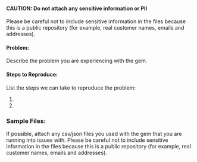 #### CAUTION: Do not attach any sensitive information or PII

Please be careful not to include sensitive information in the files because this is a public repository (for example, real customer names, emails and addresses).

#### Problem:
Describe the problem you are experiencing with the gem.

#### Steps to Reproduce:
List the steps we can take to reproduce the problem:

1.
2.

### Sample Files:

If possible, attach any csv/json files you used with the gem that you are running into issues with. Please be careful not to include sensitive information in the files because this is a public repository (for example, real customer names, emails and addresses).
